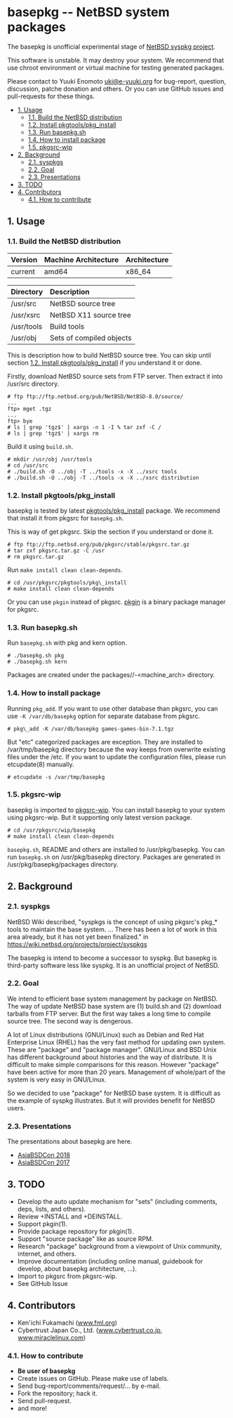# basepkg -- NetBSD system packages

The basepkg is unofficial experimental stage of [NetBSD syspkg project](https://wiki.netbsd.org/projects/project/syspkgs/).

This software is unstable. It may destroy your system. We recommend that use chroot environment or virtual machine for testing generated packages.

Please contact to Yuuki Enomoto <uki@e-yuuki.org> for bug-report, question, discussion, patche donation and others. Or you can use GitHub issues and pull-requests for these things.

<!-- vim-markdown-toc GFM -->

* [1. Usage](#1-usage)
    * [1.1. Build the NetBSD distribution](#11-build-the-netbsd-distribution)
    * [1.2. Install pkgtools/pkg\_install](#12-install-pkgtoolspkg_install)
    * [1.3. Run basepkg.sh](#13-run-basepkgsh)
    * [1.4. How to install package](#14-how-to-install-package)
    * [1.5. pkgsrc-wip](#15-pkgsrc-wip)
* [2. Background](#2-background)
    * [2.1. syspkgs](#21-syspkgs)
    * [2.2. Goal](#22-goal)
    * [2.3. Presentations](#23-presentations)
* [3. TODO](#3-todo)
* [4. Contributors](#4-contributors)
    * [4.1. How to contribute](#41-how-to-contribute)

<!-- vim-markdown-toc -->

## 1. Usage

### 1.1. Build the NetBSD distribution

| Version | Machine Architecture | Architecture |
| :--     | :--                  | :--          |
| current | amd64                | x86\_64      |

| Directory  | Description              |
| :--        | :--                      |
| /usr/src   | NetBSD source tree       |
| /usr/xsrc  | NetBSD X11 source tree   |
| /usr/tools | Build tools              |
| /usr/obj   | Sets of compiled objects |

This is description how to build NetBSD source tree. You can skip until section [1.2. Install pkgtools/pkg\_install](#12-install-pkgtoolspkg_install) if you understand it or done.

Firstly, download NetBSD source sets from FTP server. Then extract it into /usr/src directory.

```
# ftp ftp://ftp.netbsd.org/pub/NetBSD/NetBSD-8.0/source/
...
ftp> mget .tgz
...
ftp> bye
# ls | grep 'tgz$' | xargs -n 1 -I % tar zxf -C /
# ls | grep 'tgz$' | xargs rm
```

Build it using `build.sh`.

```
# mkdir /usr/obj /usr/tools
# cd /usr/src
# ./build.sh -O ../obj -T ../tools -x -X ../xsrc tools
# ./build.sh -O ../obj -T ../tools -x -X ../xsrc distribution
```

### 1.2. Install pkgtools/pkg\_install

basepkg is tested by latest [pkgtools/pkg\_install](http://pkgsrc.se/pkgtools/pkg_install) package. We recommend that install it from pkgsrc for `basepkg.sh`.

This is way of get pkgsrc. Skip the section if you understand or done it.

```
# ftp ftp://ftp.netbsd.org/pub/pkgsrc/stable/pkgsrc.tar.gz
# tar zxf pkgsrc.tar.gz -C /usr
# rm pkgsrc.tar.gz
```

Run `make install clean clean-depends`.

```
# cd /usr/pkgsrc/pkgtools/pkg\_install
# make install clean clean-depends
```

Or you can use `pkgin` instead of pkgsrc. [pkgin](http://pkgin.net) is a binary package manager for pkgsrc.

### 1.3. Run basepkg.sh

Run `basepkg.sh` with pkg and kern option.

```
# ./basepkg.sh pkg
# ./basepkg.sh kern
```

Packages are created under the packages/<release-version>/<machine>-<machine_arch> directory.

### 1.4. How to install package

Running `pkg_add`. If you want to use other database than pkgsrc, you can use `-K /var/db/basepkg` option for separate database from pkgsrc.

```
# pkg\_add -K /var/db/basepkg games-games-bin-7.1.tgz
```

But "etc" categorized packages are exception. They are installed to /var/tmp/basepkg directory because the way keeps from overwrite existing files under the /etc. If you want to update the configuration files, please run etcupdate(8) manually.

```
# etcupdate -s /var/tmp/basepkg
```

### 1.5. pkgsrc-wip

basepkg is imported to [pkgsrc-wip](https://pkgsrc.org/wip). You can install basepkg to your system using pkgsrc-wip. But it supporting only latest version package.

```
# cd /usr/pkgsrc/wip/basepkg
# make install clean clean-depends
```

`basepkg.sh`, README and others are installed to /usr/pkg/basepkg. You can run `basepkg.sh` on /usr/pkg/basepkg directory. Packages are generated in /usr/pkg/basepkg/packages directory.

## 2. Background

### 2.1. syspkgs

NetBSD Wiki described, "syspkgs is the concept of using pkgsrc's pkg\_\* tools to maintain the base system. ... There has been a lot of work in this area already, but it has not yet been finalized." in https://wiki.netbsd.org/projects/project/syspkgs

The basepkg is intend to become a successor to syspkg. But basepkg is third-party software less like syspkg. It is an unofficial project of NetBSD.

### 2.2. Goal

We intend to efficient base system management by package on NetBSD. The way of update NetBSD base system are (1) build.sh and (2) download tarballs from FTP server. But the first way takes a long time to compile source tree. The second way is dengerous. 

A lot of Linux distributions (GNU/Linux) such as Debian and Red Hat Enterprise Linux (RHEL) has the very fast method for updating own system. These are "package" and "package manager". GNU/Linux and BSD Unix has different background about histories and the way of distribute. It is difficult to make simple comparisons for this reason. However "package" have been active for more than 20 years.  Management of whole/part of the system is very easy in GNU/Linux.

So we decided to use "package" for NetBSD base system. It is difficult as the example of syspkg illustrates. But it will provides benefit for NetBSD users.

### 2.3. Presentations

The presentations about basepkg are here.

* [AsiaBSDCon 2018](http://www.netbsd.org/gallery/presentations/yuuki/2018_AsiaBSDCon/AsiaBSDCon2018-basepkg-paper.pdf )
* [AsiaBSDCon 2017](http://www.netbsd.org/gallery/presentations/yuuki/2017_AsiaBSDCon/basepkg.pdf)

## 3. TODO

* Develop the auto update mechanism for "sets" (including comments, deps, lists, and others).
* Review +INSTALL and +DEINSTALL.
* Support pkgin(1).
* Provide package repository for pkgin(1).
* Support "source package" like as source RPM.
* Research "package" background from a viewpoint of Unix community, internet, and others.
* Improve documentation (including online manual, guidebook for develop, about basepkg architecture, ...).
* Import to pkgsrc from pkgsrc-wip.
* See GitHub Issue

## 4. Contributors

* Ken'ichi Fukamachi (www.fml.org)
* Cybertrust Japan Co., Ltd. (www.cybertrust.co.jp, www.miraclelinux.com)

### 4.1. How to contribute

* __Be user of basepkg__
* Create issues on GitHub. Please make use of labels.
* Send bug-report/comments/request/... by e-mail.
* Fork the repository; hack it.
* Send pull-request.
* and more!
